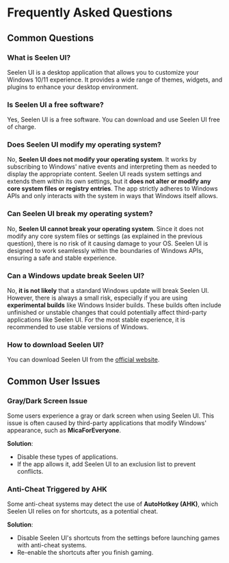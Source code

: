 # **Frequently Asked Questions**

## **Common Questions**

### **What is Seelen UI?**
Seelen UI is a desktop application that allows you to customize your Windows 10/11 experience. It provides a wide range of themes, widgets, and plugins to enhance your desktop environment.

### **Is Seelen UI a free software?**
Yes, Seelen UI is a free software. You can download and use Seelen UI free of charge.

### **Does Seelen UI modify my operating system?**

No, **Seelen UI does not modify your operating system**. It works by subscribing to Windows' native events and interpreting them as needed to display the appropriate content. Seelen UI reads system settings and extends them within its own settings, but it **does not alter or modify any core system files or registry entries**. The app strictly adheres to Windows APIs and only interacts with the system in ways that Windows itself allows.

### **Can Seelen UI break my operating system?**

No, **Seelen UI cannot break your operating system**. Since it does not modify any core system files or settings (as explained in the previous question), there is no risk of it causing damage to your OS. Seelen UI is designed to work seamlessly within the boundaries of Windows APIs, ensuring a safe and stable experience.

### **Can a Windows update break Seelen UI?**

No, **it is not likely** that a standard Windows update will break Seelen UI. However, there is always a small risk, especially if you are using **experimental builds** like Windows Insider builds. These builds often include unfinished or unstable changes that could potentially affect third-party applications like Seelen UI. For the most stable experience, it is recommended to use stable versions of Windows.

### **How to download Seelen UI?**
You can download Seelen UI from the [official website](https://seelen.io).

## **Common User Issues**

### **Gray/Dark Screen Issue**
Some users experience a gray or dark screen when using Seelen UI. This issue is often caused by third-party applications that modify Windows' appearance, such as **MicaForEveryone**.

**Solution**:
- Disable these types of applications.
- If the app allows it, add Seelen UI to an exclusion list to prevent conflicts.

### **Anti-Cheat Triggered by AHK**
Some anti-cheat systems may detect the use of **AutoHotkey (AHK)**, which Seelen UI relies on for shortcuts, as a potential cheat.

**Solution**:
- Disable Seelen UI's shortcuts from the settings before launching games with anti-cheat systems.
- Re-enable the shortcuts after you finish gaming.
